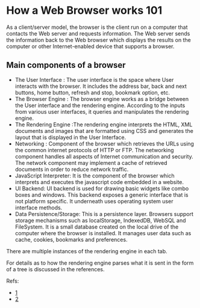 # How a Web Browser works 101

As a client/server model, the browser is the client run on a computer that contacts the Web server and requests information. The Web server sends the information back to the Web browser which displays the results on the computer or other Internet-enabled device that supports a browser.

## Main components of a browser

- The User Interface : The user interface is the space where User interacts with the browser. It includes the address bar, back and next buttons, home button, refresh and stop, bookmark option, etc.
- The Browser Engine : The browser engine works as a bridge between the User interface and the rendering engine. According to the inputs from various user interfaces, it queries and manipulates the rendering engine.
- The Rendering Engine :The rendering engine interprets the HTML, XML documents and images that are formatted using CSS and generates the layout that is displayed in the User Interface.
- Networking : Component of the browser which retrieves the URLs using the common internet protocols of HTTP or FTP. The networking component handles all aspects of Internet communication and security. The network component may implement a cache of retrieved documents in order to reduce network traffic. 
- JavaScript Interpreter: It is the component of the browser which interprets and executes the javascript code embedded in a website. 
- UI Backend: UI backend is used for drawing basic widgets like combo boxes and windows. This backend exposes a generic interface that is not platform specific. It underneath uses operating system user interface methods.
- Data Persistence/Storage: This is a persistence layer. Browsers support storage mechanisms such as localStorage, IndexedDB, WebSQL and FileSystem. It is a small database created on the local drive of the computer where the browser is installed. It manages user data such as cache, cookies, bookmarks and preferences.

There are multiple instances of the rendering engine in each tab. 

For details as to how the rendering engine parses what it is sent in the form of a tree is discussed in the references. 

Refs:
- [1](https://www.html5rocks.com/en/tutorials/internals/howbrowserswork/#The_main_flow)
- [2](https://medium.com/@monica1109/how-does-web-browsers-work-c95ad628a509)
